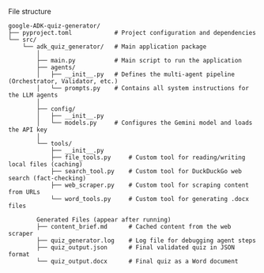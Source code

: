 File structure

    google-ADK-quiz-generator/
    ├── pyproject.toml            # Project configuration and dependencies
    └── src/
        └── adk_quiz_generator/   # Main application package
            │
            ├── main.py           # Main script to run the application
            ├── agents/
            │   ├── __init__.py   # Defines the multi-agent pipeline (Orchestrator, Validator, etc.)
            │   └── prompts.py    # Contains all system instructions for the LLM agents
            │
            ├── config/
            │   ├── __init__.py
            │   └── models.py     # Configures the Gemini model and loads the API key
            │
            └── tools/
                ├── __init__.py
                ├── file_tools.py     # Custom tool for reading/writing local files (caching)
                ├── search_tool.py    # Custom tool for DuckDuckGo web search (fact-checking)
                ├── web_scraper.py    # Custom tool for scraping content from URLs
                └── word_tools.py     # Custom tool for generating .docx files
        
            Generated Files (appear after running) 
            ├── content_brief.md      # Cached content from the web scraper
            ├── quiz_generator.log    # Log file for debugging agent steps
            ├── quiz_output.json      # Final validated quiz in JSON format
            └── quiz_output.docx      # Final quiz as a Word document
